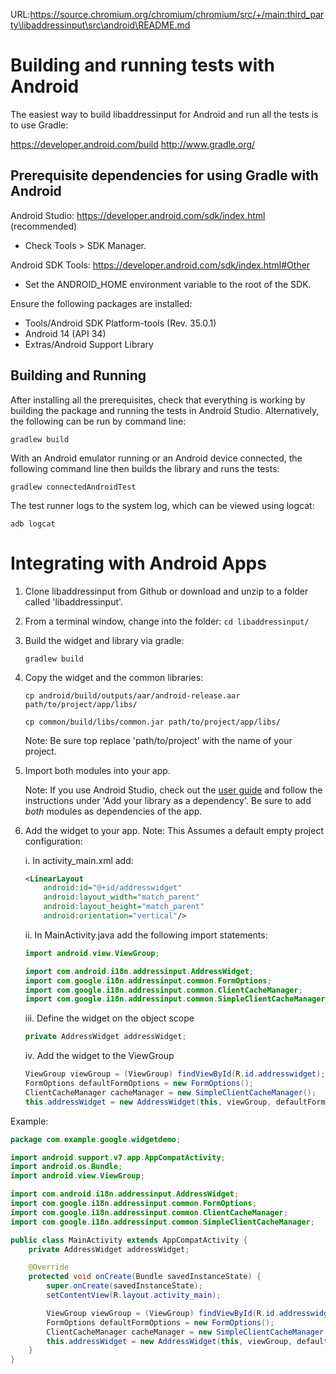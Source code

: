 URL:https://source.chromium.org/chromium/chromium/src/+/main:third_party\libaddressinput\src\android\README.md
# Building and running tests with Android


The easiest way to build libaddressinput for Android and run all the tests is
to use Gradle:

https://developer.android.com/build
http://www.gradle.org/


## Prerequisite dependencies for using Gradle with Android

Android Studio: https://developer.android.com/sdk/index.html (recommended)
 - Check Tools > SDK Manager.

Android SDK Tools: https://developer.android.com/sdk/index.html#Other
- Set the ANDROID_HOME environment variable to the root of the SDK.

Ensure the following packages are installed:
 - Tools/Android SDK Platform-tools (Rev. 35.0.1)
 - Android 14 (API 34)
 - Extras/Android Support Library


## Building and Running

After installing all the prerequisites, check that everything is working by
building the package and running the tests in Android Studio. Alternatively, the
following can be run by command line:

`gradlew build`

With an Android emulator running or an Android device connected, the following
command line then builds the library and runs the tests:

`gradlew connectedAndroidTest`

The test runner logs to the system log, which can be viewed using logcat:

`adb logcat`

# Integrating with Android Apps


1. Clone libaddressinput from Github or download and unzip to a folder called 'libaddressinput'.


2. From a terminal window, change into the folder: `cd libaddressinput/`

3. Build the widget and library via gradle:

    `gradlew build`

4. Copy the widget and the common libraries:

    `cp android/build/outputs/aar/android-release.aar path/to/project/app/libs/`

    `cp common/build/libs/common.jar path/to/project/app/libs/`

    Note: Be sure top replace 'path/to/project' with the name of your project.

5. Import both modules into your app.

    Note: If you use Android Studio, check out the [user guide](https://developer.android.com/studio/projects/android-library.html#AddDependency) and follow the instructions under 'Add your library as a dependency'. Be sure to add *both* modules as dependencies of the app.

6. Add the widget to your app. Note: This Assumes a default empty project configuration:

    i. In activity_main.xml add:

    ```xml
    <LinearLayout
        android:id="@+id/addresswidget"
        android:layout_width="match_parent"
        android:layout_height="match_parent"
        android:orientation="vertical"/>
     ```

    ii. In MainActivity.java add the following import statements:

    ```java
    import android.view.ViewGroup;

    import com.android.i18n.addressinput.AddressWidget;
    import com.google.i18n.addressinput.common.FormOptions;
    import com.google.i18n.addressinput.common.ClientCacheManager;
    import com.google.i18n.addressinput.common.SimpleClientCacheManager;
    ```

    iii. Define the widget on the object scope

    ```java
    private AddressWidget addressWidget;
    ```

    iv. Add the widget to the ViewGroup
    ```java
    ViewGroup viewGroup = (ViewGroup) findViewById(R.id.addresswidget);
    FormOptions defaultFormOptions = new FormOptions();
    ClientCacheManager cacheManager = new SimpleClientCacheManager();
    this.addressWidget = new AddressWidget(this, viewGroup, defaultFormOptions, cacheManager);
    ```

Example:

```java
package com.example.google.widgetdemo;

import android.support.v7.app.AppCompatActivity;
import android.os.Bundle;
import android.view.ViewGroup;

import com.android.i18n.addressinput.AddressWidget;
import com.google.i18n.addressinput.common.FormOptions;
import com.google.i18n.addressinput.common.ClientCacheManager;
import com.google.i18n.addressinput.common.SimpleClientCacheManager;

public class MainActivity extends AppCompatActivity {
    private AddressWidget addressWidget;

    @Override
    protected void onCreate(Bundle savedInstanceState) {
        super.onCreate(savedInstanceState);
        setContentView(R.layout.activity_main);

        ViewGroup viewGroup = (ViewGroup) findViewById(R.id.addresswidget);
        FormOptions defaultFormOptions = new FormOptions();
        ClientCacheManager cacheManager = new SimpleClientCacheManager();
        this.addressWidget = new AddressWidget(this, viewGroup, defaultFormOptions, cacheManager);
    }
}
```
